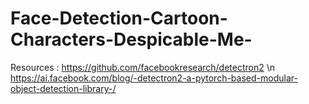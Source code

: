 # Face-Detection-Cartoon-Characters-Despicable-Me-
Resources :
https://github.com/facebookresearch/detectron2 \n
https://ai.facebook.com/blog/-detectron2-a-pytorch-based-modular-object-detection-library-/
